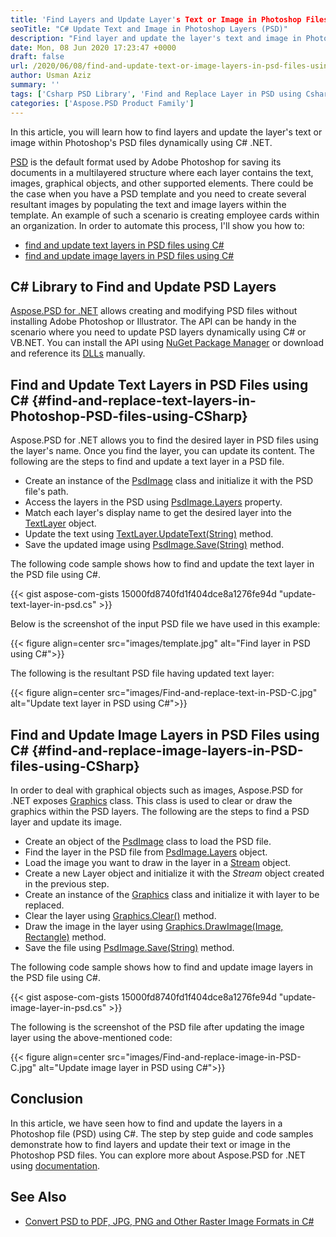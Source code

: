 ```yaml
---
title: 'Find Layers and Update Layer's Text or Image in Photoshop Files using C#'
seoTitle: "C# Update Text and Image in Photoshop Layers (PSD)"
description: "Find layer and update the layer's text and image in Photoshop PSD files using C# or VB.NET. Find PSD layers by name and update the layer's content using C#."
date: Mon, 08 Jun 2020 17:23:47 +0000
draft: false
url: /2020/06/08/find-and-update-text-or-image-layers-in-psd-files-using-csharp/
author: Usman Aziz
summary: ''
tags: ['Csharp PSD Library', 'Find and Replace Layer in PSD using Csharp', 'Update image layer in PSD using Csharp', 'Update text layer in PSD using Csharp']
categories: ['Aspose.PSD Product Family']
---
```


In this article, you will learn how to find layers and update the layer's text or image within Photoshop's PSD files dynamically using C# .NET.

[PSD][1] is the default format used by Adobe Photoshop for saving its documents in a multilayered structure where each layer contains the text, images, graphical objects, and other supported elements. There could be the case when you have a PSD template and you need to create several resultant images by populating the text and image layers within the template. An example of such a scenario is creating employee cards within an organization. In order to automate this process, I'll show you how to:

*   [find and update text layers in PSD files using C#][2]
*   [find and update image layers in PSD files using C#][3]

## C# Library to Find and Update PSD Layers

[Aspose.PSD for .NET][4] allows creating and modifying PSD files without installing Adobe Photoshop or Illustrator. The API can be handy in the scenario where you need to update PSD layers dynamically using C# or VB.NET. You can install the API using [NuGet Package Manager][5] or download and reference its [DLLs][6] manually.

## Find and Update Text Layers in PSD Files using C# {#find-and-replace-text-layers-in-Photoshop-PSD-files-using-CSharp}

Aspose.PSD for .NET allows you to find the desired layer in PSD files using the layer's name. Once you find the layer, you can update its content. The following are the steps to find and update a text layer in a PSD file.

*   Create an instance of the [PsdImage][7] class and initialize it with the PSD file's path.
*   Access the layers in the PSD using [PsdImage.Layers][8] property.
*   Match each layer's display name to get the desired layer into the [TextLayer][9] object.
*   Update the text using [TextLayer.UpdateText(String)][10] method.
*   Save the updated image using [PsdImage.Save(String)][11] method.

The following code sample shows how to find and update the text layer in the PSD file using C#.

{{< gist aspose-com-gists 15000fd8740fd1f404dce8a1276fe94d "update-text-layer-in-psd.cs" >}}

Below is the screenshot of the input PSD file we have used in this example:



{{< figure align=center src="images/template.jpg" alt="Find layer in PSD using C#">}}


The following is the resultant PSD file having updated text layer:



{{< figure align=center src="images/Find-and-replace-text-in-PSD-C.jpg" alt="Update text layer in PSD using C#">}}


## Find and Update Image Layers in PSD Files using C# {#find-and-replace-image-layers-in-PSD-files-using-CSharp}

In order to deal with graphical objects such as images, Aspose.PSD for .NET exposes [Graphics][12] class. This class is used to clear or draw the graphics within the PSD layers. The following are the steps to find a PSD layer and update its image.

*   Create an object of the [PsdImage][13] class to load the PSD file.
*   Find the layer in the PSD file from [PsdImage.Layers][14] object.
*   Load the image you want to draw in the layer in a [Stream][15] object.
*   Create a new Layer object and initialize it with the _Stream_ object created in the previous step.
*   Create an instance of the [Graphics][16] class and initialize it with layer to be replaced.
*   Clear the layer using [Graphics.Clear()][17] method.
*   Draw the image in the layer using [Graphics.DrawImage(Image, Rectangle)][18] method.
*   Save the file using [PsdImage.Save(String)][19] method.

The following code sample shows how to find and update image layers in the PSD file using C#.

{{< gist aspose-com-gists 15000fd8740fd1f404dce8a1276fe94d "update-image-layer-in-psd.cs" >}}

The following is the screenshot of the PSD file after updating the image layer using the above-mentioned code:



{{< figure align=center src="images/Find-and-replace-image-in-PSD-C.jpg" alt="Update image layer in PSD using C#">}}


## Conclusion

In this article, we have seen how to find and update the layers in a Photoshop file (PSD) using C#. The step by step guide and code samples demonstrate how to find layers and update their text or image in the Photoshop PSD files. You can explore more about Aspose.PSD for .NET using [documentation][20].

## See Also

*   [Convert PSD to PDF, JPG, PNG and Other Raster Image Formats in C#][21]




[1]: https://wiki.fileformat.com/image/psd/
[2]: #find-and-replace-text-layers-in-Photoshop-PSD-files-using-CSharp
[3]: #find-and-replace-image-layers-in-PSD-files-using-CSharp
[4]: https://products.aspose.com/psd/net
[5]: https://www.nuget.org/packages/Aspose.PSD
[6]: https://downloads.aspose.com/psd/net
[7]: https://apireference.aspose.com/psd/net/aspose.psd.fileformats.psd/psdimage
[8]: https://apireference.aspose.com/psd/net/aspose.psd.fileformats.psd/psdimage/properties/layers
[9]: https://apireference.aspose.com/psd/net/aspose.psd.fileformats.psd.layers/textlayer
[10]: https://apireference.aspose.com/psd/net/aspose.psd.fileformats.psd.layers/textlayer/methods/updatetext
[11]: https://apireference.aspose.com/psd/net/aspose.psd.datastreamsupporter/save/methods/2
[12]: https://apireference.aspose.com/psd/net/aspose.psd/graphics
[13]: https://apireference.aspose.com/psd/net/aspose.psd.fileformats.psd/psdimage
[14]: https://apireference.aspose.com/psd/net/aspose.psd.fileformats.psd/psdimage/properties/layers
[15]: https://docs.microsoft.com/en-us/dotnet/api/system.io.stream?view=netcore-3.1
[16]: https://apireference.aspose.com/psd/net/aspose.psd/graphics
[17]: https://apireference.aspose.com/psd/net/aspose.psd/graphics/methods/clear
[18]: https://apireference.aspose.com/psd/net/aspose.psd.graphics/drawimage/methods/10
[19]: https://apireference.aspose.com/psd/net/aspose.psd.datastreamsupporter/save/methods/2
[20]: https://docs.aspose.com/display/psdnet/Product+Description
[21]: https://blog.aspose.com/2020/03/27/convert-psd-to-pdf-jpg-png-tiff-gif-bmp-jp2-in-csharp-net/





